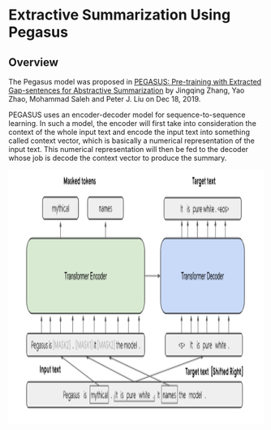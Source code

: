 # Extractive Summarization Using Pegasus

## Overview

The Pegasus model was proposed in [PEGASUS: Pre-training with Extracted Gap-sentences for Abstractive Summarization](https://arxiv.org/pdf/1912.08777.pdf) by Jingqing Zhang, Yao Zhao, Mohammad Saleh and Peter J. Liu on Dec 18, 2019.

PEGASUS uses an encoder-decoder model for sequence-to-sequence learning. In such a model, the encoder will first take into consideration the context of the whole input text and encode the input text into something called context vector, which is basically a numerical representation of the input text. This numerical representation will then be fed to the decoder whose job is decode the context vector to produce the summary.

<p align="center">
  <img width="900" height="500" src="utils/pegasus.png">
</p>

